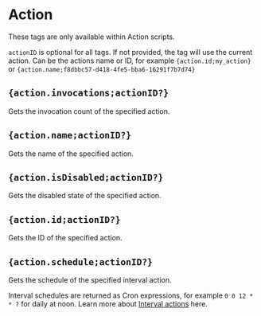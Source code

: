 # Action

These tags are only available within Action scripts.

`actionID` is optional for all tags. If not provided, the tag will use the current action. 
Can be the actions name or ID, for example `{action.id;my_action}` or `{action.name;f8dbbc57-d418-4fe5-bba6-16291f7b7d74}`

## `{action.invocations;actionID?}`

Gets the invocation count of the specified action.

## `{action.name;actionID?}`

Gets the name of the specified action.

## `{action.isDisabled;actionID?}`

Gets the disabled state of the specified action.

## `{action.id;actionID?}`

Gets the ID of the specified action.

## `{action.schedule;actionID?}`

Gets the schedule of the specified interval action.

Interval schedules are returned as Cron expressions, for example `0 0 12 * * ?` for daily at noon. Learn more about [Interval actions](../actions/intervals.md) here.